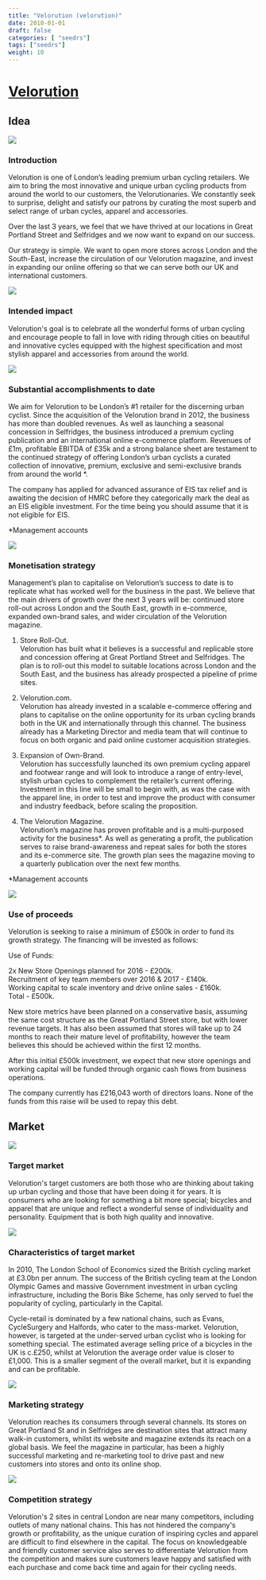 ```yaml
---
title: "Velorution (velorution)"
date: 2010-01-01
draft: false
categories: [ "seedrs"]
tags: ["seedrs"]
weight: 10
---
```


# [Velorution](https://www.seedrs.com/velorution)

## Idea

![](/img/seedrs/uploads/startup/section_image/image/7376/2wkwf1ph2h8ar1chh3tqrvjfk9dng8a/Picture-5.jpg?rect=0%2C-4%2C509%2C400&w=600&fit=clip&s=5a251f00db1d3569129b24142ef72421)

### Introduction

Velorution is one of London’s leading premium urban cycling retailers. We aim to bring the most innovative and unique urban cycling products from around the world to our customers, the Velorutionaries. We constantly seek to surprise, delight and satisfy our patrons by curating the most superb and select range of urban cycles, apparel and accessories.

Over the last 3 years, we feel that we have thrived at our locations in Great Portland Street and Selfridges and we now want to expand on our success.

Our strategy is simple. We want to open more stores across London and the South-East, increase the circulation of our Velorution magazine, and invest in expanding our online offering so that we can serve both our UK and international customers.

![](/img/seedrs/uploads/startup/section_image/image/7377/f6phqd9tb6ikktvu960di9g9vb0d4a8/Picture-7.jpg?rect=0%2C1%2C511%2C398&w=600&fit=clip&s=932f6e029c950474d75663a39d2791cd)

### Intended impact

Velorution's goal is to celebrate all the wonderful forms of urban cycling and encourage people to fall in love with riding through cities on beautiful and innovative cycles equipped with the highest specification and most stylish apparel and accessories from around the world.

![](/img/seedrs/uploads/startup/section_image/image/7380/8u2ihke3ytzn8rfbirgsszrhd1o7wyd/Picture-6.jpg?rect=0%2C-4%2C511%2C400&w=600&fit=clip&s=7c1990e07318d846e37e7d203cc960b7)

### Substantial accomplishments to date

We aim for Velorution to be London’s #1 retailer for the discerning urban cyclist. Since the acquisition of the Velorution brand in 2012, the business has more than doubled revenues. As well as launching a seasonal concession in Selfridges, the business introduced a premium cycling publication and an international online e-commerce platform. Revenues of £1m, profitable EBITDA of £35k and a strong balance sheet are testament to the continued strategy of offering London’s urban cyclists a curated collection of innovative, premium, exclusive and semi-exclusive brands from around the world *.

The company has applied for advanced assurance of EIS tax relief and is awaiting the decision of HMRC before they categorically mark the deal as an EIS eligible investment. For the time being you should assume that it is not eligible for EIS.

*Management accounts

![](/img/seedrs/uploads/startup/section_image/image/7379/eg5lmj6vjnms0wcrd485ll3uw8vsp8g/Picture-1.jpg?rect=1%2C-4%2C509%2C400&w=600&fit=clip&s=893fc7cc5ca027cd7bcb0780cf5a295a)

### Monetisation strategy

Management’s plan to capitalise on Velorution’s success to date is to replicate what has worked well for the business in the past. We believe that the main drivers of growth over the next 3 years will be: continued store roll-out across London and the South East, growth in e-commerce, expanded own-brand sales, and wider circulation of the Velorution magazine.

1. Store Roll-Out. <br>Velorution has built what it believes is a successful and replicable store and concession offering at Great Portland Street and Selfridges. The plan is to roll-out this model to suitable locations across London and the South East, and the business has already prospected a pipeline of prime sites.

2. Velorution.com. <br>Velorution has already invested in a scalable e-commerce offering and plans to capitalise on the online opportunity for its urban cycling brands both in the UK and internationally through this channel. The business already has a Marketing Director and media team that will continue to focus on both organic and paid online customer acquisition strategies.

3. Expansion of Own-Brand. <br>Velorution has successfully launched its own premium cycling apparel and footwear range and will look to introduce a range of entry-level, stylish urban cycles to complement the retailer’s current offering. Investment in this line will be small to begin with, as was the case with the apparel line, in order to test and improve the product with consumer and industry feedback, before scaling the proposition.

4. The Velorution Magazine. <br>Velorution’s magazine has proven profitable and is a multi-purposed activity for the business*. As well as generating a profit, the publication serves to raise brand-awareness and repeat sales for both the stores and its e-commerce site. The growth plan sees the magazine moving to a quarterly publication over the next few months.

*Management accounts

![](/img/seedrs/uploads/startup/section_image/image/7385/dlguahsude6iak89mjirygagcuoyuk7/Picture-8.jpg?rect=0%2C-4%2C511%2C400&w=600&fit=clip&s=16f81f65aca26681a555a5213cfb493a)

### Use of proceeds

Velorution is seeking to raise a minimum of £500k in order to fund its growth strategy. The financing will be invested as follows:

Use of Funds:

2x New Store Openings planned for 2016 - £200k. <br>Recruitment of key team members over 2016 &amp; 2017 - £140k. <br>Working capital to scale inventory and drive online sales - £160k. <br>Total - £500k.

New store metrics have been planned on a conservative basis, assuming the same cost structure as the Great Portland Street store, but with lower revenue targets. It has also been assumed that stores will take up to 24 months to reach their mature level of profitability, however the team believes this should be achieved within the first 12 months.

After this initial £500k investment, we expect that new store openings and working capital will be funded through organic cash flows from business operations.

The company currently has £216,043 worth of directors loans. None of the funds from this raise will be used to repay this debt.

## Market

![](/img/seedrs/uploads/startup/section_image/image/7383/imyvgx74z70ltw879ir6o5icgs6ax4k/Picture-4.jpg?rect=3%2C-4%2C507%2C400&w=600&fit=clip&s=5ba6ba015fa672ff42fea2de6ff4fc20)

### Target market

Velorution's target customers are both those who are thinking about taking up urban cycling and those that have been doing it for years. It is consumers who are looking for something a bit more special; bicycles and apparel that are unique and reflect a wonderful sense of individuality and personality. Equipment that is both high quality and innovative.

![](/img/seedrs/uploads/startup/section_image/image/7384/4scy4clt2qw3kec474fvw7vpe0zl939/Picture-3.jpg?rect=0%2C-4%2C511%2C400&w=600&fit=clip&s=270164154762cd249fd304aee5ee8ddb)

### Characteristics of target market

In 2010, The London School of Economics sized the British cycling market at £3.0bn per annum. The success of the British cycling team at the London Olympic Games and massive Government investment in urban cycling infrastructure, including the Boris Bike Scheme, has only served to fuel the popularity of cycling, particularly in the Capital.

Cycle-retail is dominated by a few national chains, such as Evans, CycleSurgery and Halfords, who cater to the mass-market. Velorution, however, is targeted at the under-served urban cyclist who is looking for something special. The estimated average selling price of a bicycles in the UK is c.£250, whilst at Velorution the average order value is closer to £1,000. This is a smaller segment of the overall market, but it is expanding and can be profitable.

![](/img/seedrs/uploads/startup/section_image/image/7381/rfdi3l8htb014k4p3mclm4s9obnvyu8/Picture-10.jpg?rect=0%2C-4%2C507%2C400&w=600&fit=clip&s=919327bb3289a8df610429faf63d6a67)

### Marketing strategy

Velorution reaches its consumers through several channels. Its stores on Great Portland St and in Selfridges are destination sites that attract many walk-in customers, whilst its website and magazine extends its reach on a global basis. We feel the magazine in particular, has been a highly successful marketing and re-marketing tool to drive past and new customers into stores and onto its online shop.

![](/img/seedrs/uploads/startup/section_image/image/7382/gjt1nmryp3guv5034njldubopb9i7jm/Picture-9.jpg?rect=0%2C-4%2C511%2C400&w=600&fit=clip&s=68ea10a7bef6c8933fb3349b5175f41a)

### Competition strategy

Velorution's 2 sites in central London are near many competitors, including outlets of many national chains. This has not hindered the company's growth or profitability, as the unique curation of inspiring cycles and apparel are difficult to find elsewhere in the capital. The focus on knowledgeable and friendly customer service also serves to differentiate Velorution from the competition and makes sure customers leave happy and satisfied with each purchase and come back time and again for their cycling needs.

